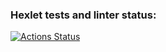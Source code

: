 ### Hexlet tests and linter status:
[![Actions Status](https://github.com/StEvseeva/python-project-lvl1/workflows/hexlet-check/badge.svg)](https://github.com/StEvseeva/python-project-lvl1/actions)